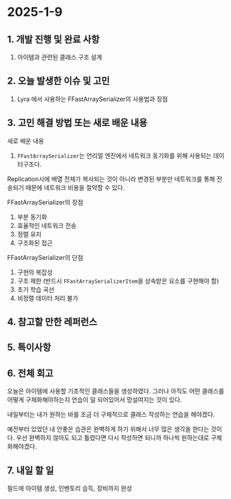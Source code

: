 # 2025-1-9

## 1. 개발 진행 및 완료 사항

1. 아이템과 관련된 클래스 구조 설계

## 2. 오늘 발생한 이슈 및 고민

1. Lyra 에서 사용하는 FFastArraySerializer의 사용법과 장점

## 3. 고민 해결 방법 또는 새로 배운 내용

새로 배운 내용

1. `FFastArraySerializer`는 언리얼 엔진에서 네트워크 동기화를 위해 사용되는 데이터구조다.

Replication시에 배열 전체가 복사되는 것이 아니라 변경된 부분만 네트워크를 통해 전송되기 때문에 네트워크 비용을 절약할 수 있다.

FFastArraySerializer의 장점
1. 부분 동기화 
2. 효율적인 네트워크 전송
3. 정렬 유지
4. 구조화된 접근

FFastArraySerializer의 단점
1. 구현의 복잡성
2. 구조 제한 (반드시 `FFastArraySerializerItem`을 상속받은 요소를 구현해야 함)
3. 초기 학습 곡선
4. 비정렬 데이터 처리 불가

## 4. 참고할 만한 레퍼런스

## 5. 특이사항

## 6. 전체 회고

오늘은 아이템에 사용할 기초적인 클래스들을 생성하였다. 그러나 아직도 어떤 클래스를 어떻게 구체화해야하는지 연습이 덜 되어있어서 망설여지는 것이 있다.

내일부터는 내가 원하는 바를 조금 더 구체적으로 클래스 작성하는 연습을 해야겠다.

예전부터 있었던 내 안좋은 습관은 완벽하게 하기 위해서 너무 많은 생각을 한다는 것이다. 우선 완벽하지 않아도 되고 틀렸다면 다시 작성하면 되니까 하나씩 원하는대로 구체화해야겠다.

## 7. 내일 할 일

필드에 아이템 생성, 인벤토리 습득, 장비까지 완성
